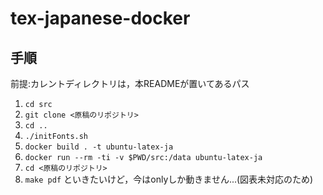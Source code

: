 # tex-japanese-docker

## 手順

前提:カレントディレクトリは，本READMEが置いてあるパス

1. `cd src`
2. `git clone <原稿のリポジトリ>`
3. `cd ..`
4. `./initFonts.sh`
5. `docker build . -t ubuntu-latex-ja`
6. `docker run --rm -ti -v $PWD/src:/data ubuntu-latex-ja`
7. `cd <原稿のリポジトリ>`
8. `make pdf` といきたいけど，今はonlyしか動きません...(図表未対応のため)